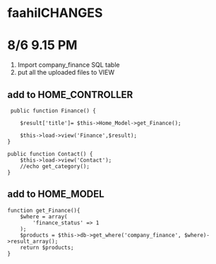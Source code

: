 # faahilCHANGES

# 8/6 9.15 PM

1) Import company_finance SQL table
2) put all the uploaded files to VIEW

## add to HOME_CONTROLLER
        
     public function Finance() {

        $result['title']= $this->Home_Model->get_Finance();
        
        $this->load->view('Finance',$result);
    }

    public function Contact() {
        $this->load->view('Contact');
        //echo get_category();
    }
    
    
    
## add to HOME_MODEL
    
    function get_Finance(){
        $where = array(
            'finance_status' => 1
        );
        $products = $this->db->get_where('company_finance', $where)->result_array();
        return $products;
    }
    
    

